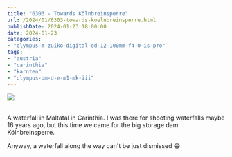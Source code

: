 ```yaml
---
title: "6303 - Towards Kölnbreinsperre"
url: /2024/01/6303-towards-koelnbreinsperre.html
publishDate: 2024-01-23 18:00:00
date: 2024-01-23
categories:
- "olympus-m-zuiko-digital-ed-12-100mm-f4-0-is-pro"
tags:
- "austria"
- "carinthia"
- "karnten"
- "olympus-om-d-e-m1-mk-iii"
---
```

<div class="container">
<div class="center"><a target="_blank" href="https://d25zfm9zpd7gm5.cloudfront.net/1200x1200/2020/20200730_110811_lr.jpg"><img class="webfeedsFeaturedVisual" src="https://d25zfm9zpd7gm5.cloudfront.net/0600x0600/2020/20200730_110811_lr.jpg" /></a></div>
</div>
<br />

A waterfall in Maltatal in Carinthia. I was there for
shooting waterfalls maybe 16 years ago, but this time we
came for the big storage dam Kölnbreinsperre. 

Anyway, a waterfall along the way can't be just dismissed
:grin:
